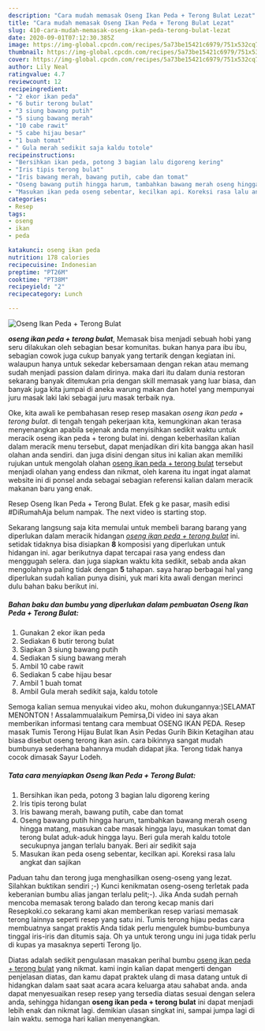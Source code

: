 ```yaml
---
description: "Cara mudah memasak Oseng Ikan Peda + Terong Bulat Lezat"
title: "Cara mudah memasak Oseng Ikan Peda + Terong Bulat Lezat"
slug: 410-cara-mudah-memasak-oseng-ikan-peda-terong-bulat-lezat
date: 2020-09-01T07:12:30.385Z
image: https://img-global.cpcdn.com/recipes/5a73be15421c6979/751x532cq70/oseng-ikan-peda-terong-bulat-foto-resep-utama.jpg
thumbnail: https://img-global.cpcdn.com/recipes/5a73be15421c6979/751x532cq70/oseng-ikan-peda-terong-bulat-foto-resep-utama.jpg
cover: https://img-global.cpcdn.com/recipes/5a73be15421c6979/751x532cq70/oseng-ikan-peda-terong-bulat-foto-resep-utama.jpg
author: Lily Neal
ratingvalue: 4.7
reviewcount: 12
recipeingredient:
- "2 ekor ikan peda"
- "6 butir terong bulat"
- "3 siung bawang putih"
- "5 siung bawang merah"
- "10 cabe rawit"
- "5 cabe hijau besar"
- "1 buah tomat"
- " Gula merah sedikit saja kaldu totole"
recipeinstructions:
- "Bersihkan ikan peda, potong 3 bagian lalu digoreng kering"
- "Iris tipis terong bulat"
- "Iris bawang merah, bawang putih, cabe dan tomat"
- "Oseng bawang putih hingga harum, tambahkan bawang merah oseng hingga matang, masukan cabe masak hingga layu, masukan tomat dan terong bulat aduk-aduk hingga layu. Beri gula merah kaldu totole secukupnya jangan terlalu banyak. Beri air sedikit saja"
- "Masukan ikan peda oseng sebentar, kecilkan api. Koreksi rasa lalu angkat dan sajikan"
categories:
- Resep
tags:
- oseng
- ikan
- peda

katakunci: oseng ikan peda 
nutrition: 178 calories
recipecuisine: Indonesian
preptime: "PT26M"
cooktime: "PT38M"
recipeyield: "2"
recipecategory: Lunch

---
```



![Oseng Ikan Peda + Terong Bulat](https://img-global.cpcdn.com/recipes/5a73be15421c6979/751x532cq70/oseng-ikan-peda-terong-bulat-foto-resep-utama.jpg)

<b><i>oseng ikan peda + terong bulat</i></b>, Memasak bisa menjadi sebuah hobi yang seru dilakukan oleh sebagian besar komunitas. bukan hanya para ibu ibu, sebagian cowok juga cukup banyak yang tertarik dengan kegiatan ini. walaupun hanya untuk sekedar kebersamaan dengan rekan atau memang sudah menjadi passion dalam dirinya. maka dari itu dalam dunia restoran sekarang banyak ditemukan pria dengan skill memasak yang luar biasa, dan banyak juga kita jumpai di aneka warung makan dan hotel yang mempunyai juru masak laki laki sebagai juru masak terbaik nya.

Oke, kita awali ke pembahasan resep resep masakan <i>oseng ikan peda + terong bulat</i>. di tengah tengah pekerjaan kita, kemungkinan akan terasa menyenangkan apabila sejenak anda menyisihkan sedikit waktu untuk meracik oseng ikan peda + terong bulat ini. dengan keberhasilan kalian dalam meracik menu tersebut, dapat menjadikan diri kita bangga akan hasil olahan anda sendiri. dan juga disini dengan situs ini kalian akan memiliki rujukan untuk mengolah olahan <u>oseng ikan peda + terong bulat</u> tersebut menjadi olahan yang endess dan nikmat, oleh karena itu ingat ingat alamat website ini di ponsel anda sebagai sebagian referensi kalian dalam meracik makanan baru yang enak.

Resep Oseng Ikan Peda + Terong Bulat. Efek g ke pasar, masih edisi #DiRumahAja belum nampak. The next video is starting stop.


Sekarang langsung saja kita memulai untuk membeli barang barang yang diperlukan dalam meracik hidangan <u><i>oseng ikan peda + terong bulat</i></u> ini. setidak tidaknya bisa disiapkan <b>8</b> komposisi yang diperlukan untuk hidangan ini. agar berikutnya dapat tercapai rasa yang endess dan menggugah selera. dan juga siapkan waktu kita sedikit, sebab anda akan mengolahnya paling tidak dengan <b>5</b> tahapan. saya harap berbagai hal yang diperlukan sudah kalian punya disini, yuk mari kita awali dengan merinci dulu bahan baku berikut ini.

<!--inarticleads1-->

##### Bahan baku dan bumbu yang diperlukan dalam pembuatan Oseng Ikan Peda + Terong Bulat:

1. Gunakan 2 ekor ikan peda
1. Sediakan 6 butir terong bulat
1. Siapkan 3 siung bawang putih
1. Sediakan 5 siung bawang merah
1. Ambil 10 cabe rawit
1. Sediakan 5 cabe hijau besar
1. Ambil 1 buah tomat
1. Ambil  Gula merah sedikit saja, kaldu totole


Semoga kalian semua menyukai video aku, mohon dukungannya:)SELAMAT MENONTON ! Assalammualaikum Pemirsa,Di video ini saya akan memberikan informasi tentang cara membuat OSENG IKAN PEDA. Resep masak Tumis Terong Hijau Bulat Ikan Asin Pedas Gurih Bikin Ketagihan atau biasa disebut oseng terong ikan asin. cara bikinnya sangat mudah bumbunya sederhana bahannya mudah didapat jika. Terong tidak hanya cocok dimasak Sayur Lodeh. 

<!--inarticleads2-->

##### Tata cara menyiapkan Oseng Ikan Peda + Terong Bulat:

1. Bersihkan ikan peda, potong 3 bagian lalu digoreng kering
1. Iris tipis terong bulat
1. Iris bawang merah, bawang putih, cabe dan tomat
1. Oseng bawang putih hingga harum, tambahkan bawang merah oseng hingga matang, masukan cabe masak hingga layu, masukan tomat dan terong bulat aduk-aduk hingga layu. Beri gula merah kaldu totole secukupnya jangan terlalu banyak. Beri air sedikit saja
1. Masukan ikan peda oseng sebentar, kecilkan api. Koreksi rasa lalu angkat dan sajikan


Paduan tahu dan terong juga menghasilkan oseng-oseng yang lezat. Silahkan buktikan sendiri ;-) Kunci kenikmatan oseng-oseng terletak pada keberanian bumbu alias jangan terlalu pelit;-). Jika Anda sudah pernah mencoba memasak terong balado dan terong kecap manis dari Resepkoki.co sekarang kami akan memberikan resep variasi memasak terong lainnya seperti resep yang satu ini. Tumis terong hijau pedas cara membuatnya sangat praktis Anda tidak perlu mengulek bumbu-bumbunya tinggal iris-iris dan ditumis saja. Oh ya untuk terong ungu ini juga tidak perlu di kupas ya masaknya seperti Terong Ijo. 

Diatas adalah sedikit pengulasan masakan perihal bumbu <u>oseng ikan peda + terong bulat</u> yang nikmat. kami ingin kalian dapat mengerti dengan penjelasan diatas, dan kamu dapat praktek ulang di masa datang untuk di hidangkan dalam saat saat acara acara keluarga atau sahabat anda. anda dapat menyesuaikan resep resep yang tersedia diatas sesuai dengan selera anda, sehingga hidangan <b>oseng ikan peda + terong bulat</b> ini dapat menjadi lebih enak dan nikmat lagi. demikian ulasan singkat ini, sampai jumpa lagi di lain waktu. semoga hari kalian menyenangkan.
